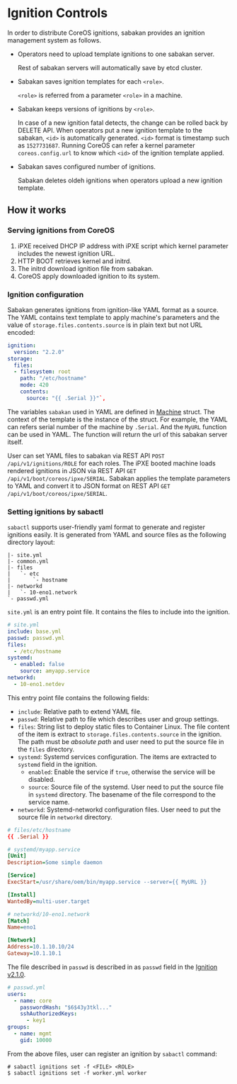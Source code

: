 Ignition Controls
=================

In order to distribute CoreOS ignitions, sabakan provides an ignition management system as follows.

* Operators need to upload template ignitions to one sabakan server.

    Rest of sabakan servers will automatically save by etcd cluster.

* Sabakan saves ignition templates for each `<role>`.

    `<role>` is referred from a parameter `<role>` in a machine.

* Sabakan keeps versions of ignitions by `<role>`.

    In case of a new ignition fatal detects, the change can be rolled back by DELETE API. 
    When operators put a new ignition template to the sabakan, `<id>` is automatically generated. `<id>` format is timestamp such as `1527731687`.
    Running CoreOS can refer a kernel parameter `coreos.config.url` to know which `<id>` of the ignition template applied.

* Sabakan saves configured number of ignitions.

    Sabakan deletes oldeh ignitions when operators upload a new ignition template.

How it works
------------

### Serving ignitions from CoreOS

1. iPXE received DHCP IP address with iPXE script which kernel parameter includes the newest ignition URL.
2. HTTP BOOT retrieves kernel and initrd. 
3. The initrd download ignition file from sabakan.
4. CoreOS apply downloaded ignition to its system.

### Ignition configuration

Sabakan generates ignitions from ignition-like YAML format as a source.
The YAML contains text template to apply machine's parameters and the value of
`storage.files.contents.source` is in plain text but not URL encoded:

```yaml
ignition:
  version: "2.2.0"
storage:
  files:
  - filesystem: root
    path: "/etc/hostname"
    mode: 420
    contents:
      source: "{{ .Serial }}"`,
```

The variables `sabakan` used in YAML are defined in [Machine](https://github.com/cybozu-go/sabakan/blob/d1a01d79307d3b3e188ff7a909204d71b5c2b9bb/machines.go#L12-L22) struct.
The context of the template is the instance of the struct.
For example, the YAML can refers serial number of the machine by `.Serial`.
And the `MyURL` function can be used in YAML. The function will return the url of this sabakan server itself.

User can set YAML files to sabakan via REST API `POST /api/v1/ignitions/ROLE` for each roles.
The iPXE booted machine loads rendered ignitions in JSON via REST API `GET /api/v1/boot/coreos/ipxe/SERIAL`.
Sabakan applies the template parameters to YAML and convert it to JSON format on REST API `GET /api/v1/boot/coreos/ipxe/SERIAL`.

### Setting ignitions by sabactl

`sabactl` supports user-friendly yaml format to generate and register ignitions easily.
It is generated from YAML and source files as the following directory layout:

```text
|- site.yml
|- common.yml
|- files
|   `- etc
|       `- hostname
|- networkd
|   `- 10-eno1.network
`- passwd.yml
```

`site.yml` is an entry point file.  It contains the files to include into the ignition.

```yaml
# site.yml
include: base.yml
passwd: passwd.yml
files:
  - /etc/hostname
systemd:
  - enabled: false
    source: amyapp.service
networkd:
  - 10-eno1.netdev
```

This entry point file contains the following fields:

- `include`: Relative path to extend YAML file.
- `passwd`: Relative path to file which describes user and group settings.
- `files`: String list to deploy static files to Container Linux.
The file content of the item is extract to `storage.files.contents.source` in the ignition.
The path must be *absolute path* and user need to put the source file in the `files` directory.
- `systemd`: Systemd services configuration.  The items are extracted to `systemd` field in the ignition.
    - `enabled`: Enable the service if `true`, otherwise the service will be disabled.
    - `source`: Source file of the systemd.  User need to put the source file in `systemd` directory.
      The basename of the file correspond to the service name.
- `networkd`: Systemd-networkd configuration files.  User need to put the source file in `networkd` directory.

```conf
# files/etc/hostname
{{ .Serial }}
```

```ini
# systemd/myapp.service
[Unit]
Description=Some simple daemon

[Service]
ExecStart=/usr/share/oem/bin/myapp.service --server={{ MyURL }}

[Install]
WantedBy=multi-user.target
```

```ini
# networkd/10-eno1.network
[Match]
Name=eno1

[Network]
Address=10.1.10.10/24
Gateway=10.1.10.1
```

The file described in `passwd` is described in as `passwd` field in the
[Ignition v2.1.0](https://coreos.com/ignition/docs/latest/configuration-v2_1.html).

```yaml
# passwd.yml
users:
  - name: core
    passwordHash: "$6$43y3tkl..."
    sshAuthorizedKeys:
      - key1
groups:
  - name: mgmt
    gid: 10000
```

From the above files, user can register an ignition by `sabactl` command:

```console
# sabactl ignitions set -f <FILE> <ROLE>
$ sabactl ignitions set -f worker.yml worker
```

